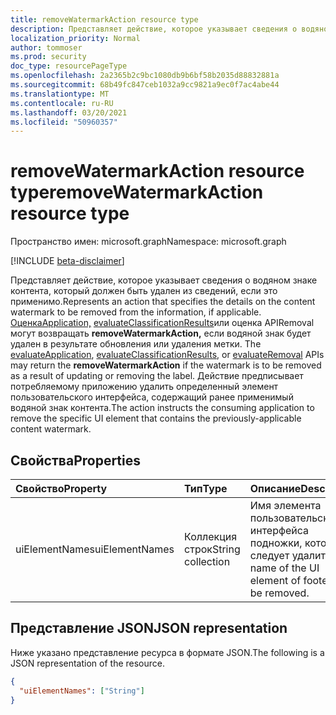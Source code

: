 ```yaml
---
title: removeWatermarkAction resource type
description: Представляет действие, которое указывает сведения о водяном знаке контента, который должен быть удален из сведений, если это применимо.
localization_priority: Normal
author: tommoser
ms.prod: security
doc_type: resourcePageType
ms.openlocfilehash: 2a2365b2c9bc1080db9b6bf58b2035d88832881a
ms.sourcegitcommit: 68b49fc847ceb1032a9cc9821a9ec0f7ac4abe44
ms.translationtype: MT
ms.contentlocale: ru-RU
ms.lasthandoff: 03/20/2021
ms.locfileid: "50960357"
---
```

# <a name="removewatermarkaction-resource-type"></a><span data-ttu-id="85619-103">removeWatermarkAction resource type</span><span class="sxs-lookup"><span data-stu-id="85619-103">removeWatermarkAction resource type</span></span>

<span data-ttu-id="85619-104">Пространство имен: microsoft.graph</span><span class="sxs-lookup"><span data-stu-id="85619-104">Namespace: microsoft.graph</span></span>

[!INCLUDE [beta-disclaimer](../../includes/beta-disclaimer.md)]

<span data-ttu-id="85619-105">Представляет действие, которое указывает сведения о водяном знаке контента, который должен быть удален из сведений, если это применимо.</span><span class="sxs-lookup"><span data-stu-id="85619-105">Represents an action that specifies the details on the content watermark to be removed from the information, if applicable.</span></span> <span data-ttu-id="85619-106">[ОценкаApplication,](../api/informationprotectionlabel-evaluateapplication.md) [evaluateClassificationResults](../api/informationprotectionlabel-evaluateclassificationresults.md)или оценка APIRemoval могут возвращать **removeWatermarkAction,** если водяной знак будет удален в результате обновления или удаления метки. [](../api/informationprotectionlabel-evaluateremoval.md)</span><span class="sxs-lookup"><span data-stu-id="85619-106">The [evaluateApplication](../api/informationprotectionlabel-evaluateapplication.md), [evaluateClassificationResults](../api/informationprotectionlabel-evaluateclassificationresults.md), or [evaluateRemoval](../api/informationprotectionlabel-evaluateremoval.md) APIs may return the **removeWatermarkAction** if the watermark is to be removed as a result of updating or removing the label.</span></span> <span data-ttu-id="85619-107">Действие предписывает потребляемому приложению удалить определенный элемент пользовательского интерфейса, содержащий ранее применимый водяной знак контента.</span><span class="sxs-lookup"><span data-stu-id="85619-107">The action instructs the consuming application to remove the specific UI element that contains the previously-applicable content watermark.</span></span>

## <a name="properties"></a><span data-ttu-id="85619-108">Свойства</span><span class="sxs-lookup"><span data-stu-id="85619-108">Properties</span></span>

| <span data-ttu-id="85619-109">Свойство</span><span class="sxs-lookup"><span data-stu-id="85619-109">Property</span></span>       | <span data-ttu-id="85619-110">Тип</span><span class="sxs-lookup"><span data-stu-id="85619-110">Type</span></span>              | <span data-ttu-id="85619-111">Описание</span><span class="sxs-lookup"><span data-stu-id="85619-111">Description</span></span>                           |
| :------------- | :---------------- | :------------------------------------ |
| <span data-ttu-id="85619-112">uiElementNames</span><span class="sxs-lookup"><span data-stu-id="85619-112">uiElementNames</span></span> | <span data-ttu-id="85619-113">Коллекция строк</span><span class="sxs-lookup"><span data-stu-id="85619-113">String collection</span></span> | <span data-ttu-id="85619-114">Имя элемента пользовательского интерфейса подножки, который следует удалить.</span><span class="sxs-lookup"><span data-stu-id="85619-114">The name of the UI element of footer to be removed.</span></span> |

## <a name="json-representation"></a><span data-ttu-id="85619-115">Представление JSON</span><span class="sxs-lookup"><span data-stu-id="85619-115">JSON representation</span></span>

<span data-ttu-id="85619-116">Ниже указано представление ресурса в формате JSON.</span><span class="sxs-lookup"><span data-stu-id="85619-116">The following is a JSON representation of the resource.</span></span>

<!-- {
  "blockType": "resource",
  "optionalProperties": [

  ],
  "@odata.type": "microsoft.graph.removeWatermarkAction",
  "baseType": "microsoft.graph.informationProtectionAction"
}-->

```json
{
  "uiElementNames": ["String"]
}
```

<!-- uuid: 16cd6b66-4b1a-43a1-adaf-3a886856ed98
2019-02-04 14:57:30 UTC -->
<!-- {
  "type": "#page.annotation",
  "description": "removeWatermarkAction resource",
  "keywords": "",  
  "section": "documentation",
  "tocPath": ""
}-->

